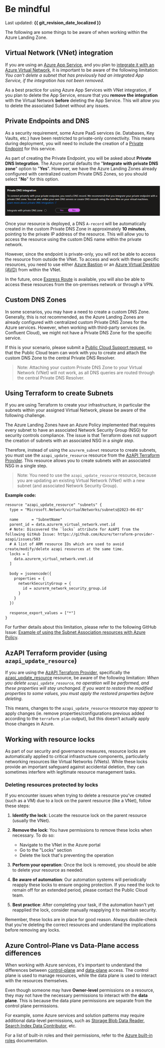 # Be mindful

Last updated: **{{ git_revision_date_localized }}**

The following are some things to be aware of when working within the Azure Landing Zone.

## Virtual Network (VNet) integration

If you are using an [Azure App Service](https://learn.microsoft.com/en-us/azure/app-service/overview), and you plan to [integrate it with an Azure Virtual Network](https://learn.microsoft.com/en-us/azure/app-service/overview-vnet-integration), it is important to be aware of the following limitation: _You can't delete a subnet that has previously had an integrated App Service, if the integration has not been removed_.

As a best practice for using Azure App Services with VNet integration, if you plan to delete the App Service, ensure that you **remove the integration** with the Virtual Network **before** deleting the App Service. This will allow you to delete the associated Subnet without any issues.

## Private Endpoints and DNS

As a security requirement, some Azure PaaS services (ie. Databases, Key Vaults, etc.) have been restricted to private-only connectivity. This means during deployment, you will need to include the creation of a [Private Endpoint](https://learn.microsoft.com/en-us/azure/private-link/private-endpoint-overview) for this service.

As part of creating the Private Endpoint, you will be asked about **Private DNS Integration**. The Azure portal defaults the "**Integrate with private DNS zone**" option to "**Yes**". However, we have the Azure Landing Zones already configured with centralized custom Private DNS Zones, so you should select "**No**" for this option.

![Private Endpoint - Private DNS Integration](../images/private-endpoints-dns.png "Private Endpoint - Private DNS Integration")

Once your resource is deployed, a DNS `A-record` will be automatically created in the custom Private DNS Zone in approximately **10 minutes**, pointing to the private IP address of the resource. This will allow you to access the resource using the custom DNS name within the private network.

However, since the endpoint is private-only, you will not be able to access the resource from outside the VNet. To access and work with these specific resources, you need to use either [Azure Bastion](https://learn.microsoft.com/en-us/azure/bastion/bastion-overview) or an [Azure Virtual Desktop (AVD)](https://learn.microsoft.com/en-us/azure/virtual-desktop/overview) from within the VNet.

In the future, once [Express Route](../upcoming-features/express-route.md) is available, you will also be able to access these resources from the on-premises network or through a VPN.

## Custom DNS Zones

In some scenarios, you may have a need to create a custom DNS Zone. Generally, this is not recommended, as the Azure Landing Zones are already configured with centralized custom Private DNS Zones for the Azure services. However, when working with third-party services (ie. Confluent Cloud), we might not have a Private DNS Zone for the specific service.

If this is your scenario, please submit a [Public Cloud Support request](https://citz-do.atlassian.net/servicedesk/customer/portal/3), so that the Public Cloud team can work with you to create and attach the custom DNS Zone to the central Private DNS Resolver.

> Note: Attaching your custom Private DNS Zone to your Virtual Network (VNet) will not work, as all DNS queries are routed through the central Private DNS Resolver.

## Using Terraform to create Subnets

If you are using Terraform to create your infrastructure, in particular the subnets within your assigned Virtual Network, please be aware of the following challenge.

The Azure Landing Zones have an Azure Policy implemented that requires every subnet to have an associated Network Security Group (NSG) for security controls compliance. The issue is that Terraform does not support the creation of subnets with an associated NSG in a _single step_.

Therefore, instead of using the `azurerm_subnet` resource to create subnets, you must use the `azapi_update_resource` resource from the [AzAPI Terraform Provider](https://registry.terraform.io/providers/Azure/azapi/latest/docs). This resource allows you to create subnets with an associated NSG in a single step.

> Note: You need to use the `azapi_update_resource` resource, because you are updating an existing Virtual Network (VNet) with a new subnet (and associated Network Security Group).

**Example code:**

```hcl
resource "azapi_update_resource" "subnets" {
  type = "Microsoft.Network/virtualNetworks/subnets@2023-04-01"

  name      = "SubnetName"
  parent_id = data.azurerm_virtual_network.vnet.id
  # Note: Discovered the `locks` attribute for AzAPI from the following GitHub Issue: https://github.com/Azure/terraform-provider-azapi/issues/503
  # A list of ARM resource IDs which are used to avoid create/modify/delete azapi resources at the same time.
  locks = [
    data.azurerm_virtual_network.vnet.id
  ]

  body = jsonencode({
    properties = {
      networkSecurityGroup = {
        id = azurerm_network_security_group.id
      }
    }
  })

  response_export_values = ["*"]
}
```

For further details about this limitation, please refer to the following GitHub Issue: [Example of using the Subnet Association resources with Azure Policy](https://github.com/hashicorp/terraform-provider-azurerm/issues/9022).

## AzAPI Terraform provider (using `azapi_update_resource`)

If you are using the [AzAPI Terraform Provider](https://learn.microsoft.com/en-us/azure/developer/terraform/overview), specifically the [azapi_update_resource](https://registry.terraform.io/providers/azure/azapi/latest/docs/resources/update_resource) resource, be aware of the following limitation: _When you delete `azapi_update_resource`, no operation will be performed, and these properties will stay unchanged. If you want to restore the modified properties to some values, you must apply the restored properties before deleting_.

This means, changes to the `azapi_update_resource` resource may _appear_ to apply changes (ie. remove properties/configurations previous added according to the `terraform plan` output), but this doesn't actually apply those changes in Azure.

## Working with resource locks

As part of our security and governance measures, resource locks are automatically applied to critical infrastructure components, particularly networking resources like Virtual Networks (VNets). While these locks provide an important safeguard against accidental deletion, they can sometimes interfere with legitimate resource management tasks.

### Deleting resources protected by locks

If you encounter issues when trying to delete a resource you've created (such as a VM) due to a lock on the parent resource (like a VNet), follow these steps:

1. **Identify the lock**: Locate the resource lock on the parent resource (usually the VNet).

2. **Remove the lock**: You have permissions to remove these locks when necessary. To do so:
   - Navigate to the VNet in the Azure portal
   - Go to the "Locks" section
   - Delete the lock that's preventing the operation

3. **Perform your operation**: Once the lock is removed, you should be able to delete your resource as needed.

4. **Be aware of automation**: Our automation systems will periodically reapply these locks to ensure ongoing protection. If you need the lock to remain off for an extended period, please contact the Public Cloud team.

5. **Best practice**: After completing your task, if the automation hasn't yet reapplied the lock, consider manually reapplying it to maintain security.

Remember, these locks are in place for good reason. Always double-check that you're deleting the correct resources and understand the implications before removing any locks.

## Azure Control-Plane vs Data-Plane access differences

When working with Azure services, it's important to understand the differences between [control-plane](https://learn.microsoft.com/en-us/azure/azure-resource-manager/management/control-plane-and-data-plane#control-plane) and [data-plane](https://learn.microsoft.com/en-us/azure/azure-resource-manager/management/control-plane-and-data-plane#data-plane) access. The control plane is used to manage resources, while the data plane is used to interact with the resources themselves.

Even though someone may have **Owner-level** permissions on a resource, they may not have the necessary permissions to interact with the **data plane**. This is because the data plane permissions are separate from the control plane permissions.

For example, some Azure services and solution patterns may require additional data-level permissions, such as [Storage Blob Data Reader](https://learn.microsoft.com/en-us/azure/role-based-access-control/built-in-roles/storage#storage-blob-data-reader), [Search Index Data Contributor](https://learn.microsoft.com/en-us/azure/role-based-access-control/built-in-roles/ai-machine-learning#search-index-data-contributor), etc.

For a list of built-in roles and their permissions, refer to the [Azure built-in roles](https://learn.microsoft.com/en-us/azure/role-based-access-control/built-in-roles) documentation.
